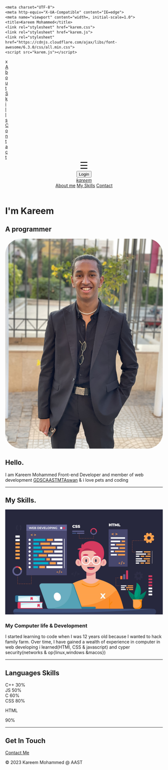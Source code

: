 <!DOCTYPE html>
<html lang="en">
<head>
    
    <meta charset="UTF-8">
    <meta http-equiv="X-UA-Compatible" content="IE=edge">
    <meta name="viewport" content="width=, initial-scale=1.0">
    <title>Kareem Mohammed</title>
    <link rel="stylesheet" href="karem.css">
    <link rel="stylesheet" href="karem.js">
    <link rel="stylesheet" href="https://cdnjs.cloudflare.com/ajax/libs/font-awesome/6.3.0/css/all.min.css">
    <script src="karem.js"></script>
</head>
<body>
    <div id="id01" style="display: none;">
        <form action="/action_page.php" method="post">
            <div class="imgcontainer">
                <span onclick="closeLogInTab()" class="close" title="Close Modal">×</span>
                <img src="avatar.jpg" alt="Avatar" class="avatar">
            </div>
            <div class="container">
                <label for="uname"><b>Username</b></label>
                    <input type="text" placeholder="Enter Username" name="uname" required>
                <label for="psw"><b>Password</b></label>
                    <input type="password" placeholder="Enter Password" name="psw" required>
                    <button type="submit">Login</button>
                <label>
                    <input type="checkbox" checked="checked" name="remember"> Remember me
                </label>
            </div>
            <div class="container">
                <button type="button" class="cancelbtn">Cancel</button>
                <span class="psw">Forgot<a href="#">password?</a></span>
            </div>
        </form>
    </div>
    <div id="mySidenav" class="sidenav" style="width: 0;">
    <a class="closebtn" onclick="closeNav()">x</a>
    <a href="#middle">About</a>
    <a href="#skills">Skills</a>
    <a href="#contact me">Contact</a>
    </div>
    <header>
        <div>
            <span class="btt" style="font-size:30px;cursor:pointer" onclick="openNav()">☰</span>
        </div>
            <div>
                <button onclick="viewLogInTab()" style="width:auto;" class="button">Login</button>
            </div>
        <a href="file:///Users/karem/Desktop/css%20cv/index.html#" class="logo"><i>kareem</i></a>
        <nav class="navigation">
            <a href="#middle">About me</a>
            <a href="#skills">My Skills</a>
            <a href="#contact me">Contact</a>
        </nav>
    </header> 
    <div class="top">
        <div class="title">
            <p><h1 class="H2">I'm Kareem</h1></p>
            <p><h2 class="H3">A <span>pro</span>grammer</h2></p>
        </div>
    </div>
    <div id="middle">
        <img class="img1" src="IMG_2676.JPG" alt=""width: 200px; style="border-radius: 50px;">
        <h2 class="hello">Hello.</h2>
        <p class="me">I am Kareem Mohammed Front-end Developer and member of web development  <span class="link1"><a href="https://www.facebook.com/GDSCAASTMTAswan" target="_blank">GDSCAASTMTAswan</a></span> & i love pets and coding  </p>
    </div>
    <hr>
    <div id="skills">
        <h2>My Skills.</h2>
        <div id="skill">
            <img class="img5" src="123.jpg" alt="">
            <h3 id="desi">My Computer life & Development</h3>
            <p id="me2">I started learning to code when I was 12 years old because I wanted to hack family farm. Over time, I
                have gained a wealth of experience in computer in web developing i learned(HTMl, CSS & javascript) and cyper security(networks & op{linux,windows &macos})</p>
        </div>
        <hr class="kkk">
        <h2>Languages Skills</h2>
            <div class="pie" style="--p:30">C++ 30%</div>
            <div class="pie" style="--p:40;--c:darkblue;--b:10px">JS 50%</div>
            <div class="pie no-round" style="--p:60;--c:purple;--b:15px">C 60%</div>
            <div class="pie animate no-round" style="--p:80;--c:orange;">CSS 80%</div>
            <div class="pie animate" style="--p:90;--c:lightgreen"><P>HTML</P>90%</div>
        <hr>
    </div>
    <div id="contact me">
        <h2>Get In Touch</h2>
        <a class="btn" href="mailto:karemsaeed1035@gmail.com">Contact Me</a>
    </div>
    <div id="last">
        <div class="social-icons">
            <a href="https://www.facebook.com/karem.saeed.399/" target="_blank"><i class="fa-brands fa-facebook"></i></a>
            <a href="https://www.instagram.com/karem_saeed24/" target="_blank"><i class="fa-brands fa-instagram"></i></a>
            <a href="https://twitter.com/KaremMohammed10" target="_blank"><i class="fa-brands fa-twitter"></i></a>
            <a href="https://www.linkedin.com/in/karem-mohamed-4a127b24a?lipi=urn%3Ali%3Apage%3Ad_flagship3_profile_view_base_contact_details%3Bm6YAiNoXQxqUj8Q4CbAZzA%3D%3D" target="_blank"><i class="fa-brands fa-linkedin"></i></a>
            <a href="https://github.com/karemsaeed21" target="_blank"><i class="fa-brands fa-github"></i></a>
        <p class="copyright">© 2023 Kareem Mohammed @ AAST</p>
    </div>
    </div>
</body>
</html>
